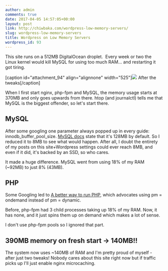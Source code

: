 ```yaml
---
author: admin
comments: true
date: 2017-04-05 14:57:05+00:00
layout: post
link: http://chiwbaka.com/wordpress-low-memory-servers/
slug: wordpress-low-memory-servers
title: Wordpress on Low Memory Servers
wordpress_id: 93
---
```


This site runs on a 512MB DigitalOcean droplet.  Every week or two the Linux kernel would kill MySQL for using too much RAM... and restarting it got tiring.

[caption id="attachment_94" align="alignnone" width="525"][![](http://chiwbaka.com/wp-content/uploads/2017/04/after-1024x766.png)](http://chiwbaka.com/wp-content/uploads/2017/04/after.png) After the tweaks[/caption]

When I first start nginx, php-fpm and MySQL, the memory usage starts at 370MB and only goes upwards from there. htop (and journalctl) tells me that MySQL is the biggest offender, so let's start there.


## MySQL



After some googling one parameter always popped up in every guide: innodb_buffer_pool_size. [MySQL docs](https://dev.mysql.com/doc/refman/5.6/en/innodb-parameters.html#sysvar_innodb_buffer_pool_size) state that it's 128MB by default. So I reduced it to 8MB to see what would happen. After all, I doubt the entirety of my posts on this site+Wordpress settings could ever reach 8MB, and even if it did, it's backed by an SSD, so who cares.

It made a huge difference. MySQL went from using 18% of my RAM (~92MB) to just 8% (43MB).


## PHP


Some Googling led to [A better way to run PHP](https://ma.ttias.be/a-better-way-to-run-php-fpm/), which advocates using pm = ondemand instead of pm = dynamic.

Before, php-fpm had 3 child processes taking up 18% of my RAM. Now, it has none, and it just spins them up on demand which makes a lot of sense.

I don't use php-fpm pools so I ignored that part.



## 390MB memory on fresh start -> 140MB!!


The system now uses ~140MB of RAM and I'm pretty proud of myself - after just two tweaks! Nobody cares about this site right now but if traffic picks up I'll just enable nginx microcaching.
